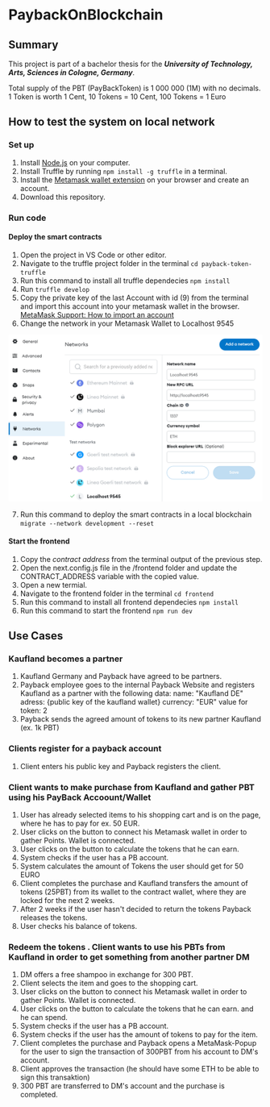 # PaybackOnBlockchain

## Summary

This project is part of a bachelor thesis for the ***University of Technology, Arts, Sciences in Cologne, Germany***.

Total supply of the PBT (PayBackToken) is 1 000 000 (1M) with no decimals. 1 Token is worth 1 Cent, 10 Tokens = 10 Cent, 100 Tokens = 1 Euro

## How to test the system on local network

### Set up

1. Install [Node.js](https://nodejs.org/en/download/current "https://nodejs.org/en/download/current") on your computer.
2. Install Truffle by running `npm install -g truffle` in a terminal.
3. Install the [Metamask wallet extension](https://chrome.google.com/webstore/detail/metamask/nkbihfbeogaeaoehlefnkodbefgpgknn "https://chrome.google.com/webstore/detail/metamask/nkbihfbeogaeaoehlefnkodbefgpgknn") on your browser and create an account.
4. Download this repository.

### Run code

#### Deploy the smart contracts

1. Open the project in VS Code or other editor.
2. Navigate to the truffle project folder in the terminal `cd payback-token-truffle`
3. Run this command to install all truffle dependecies `npm install`
4. Run  `truffle develop`
5. Copy the private key of the last Account with id (9) from the terminal and import this account into your metamask wallet in the browser. [MetaMask Support: How to import an account](https://support.metamask.io/hc/en-us/articles/360015489331-How-to-import-an-account#h_01G01W07NV7Q94M7P1EBD5BYM4 "https://support.metamask.io/hc/en-us/articles/360015489331-How-to-import-an-account#h_01G01W07NV7Q94M7P1EBD5BYM4")
6. Change the network in your Metamask Wallet to Localhost 9545

![Local Network Settings](images/Metamask-howToLocalNetwork.png "Local Network Settings")

7. Run this command to deploy the smart contracts in a local blockchain ``migrate --network development --reset``

#### **Start the frontend**

1. Copy the *contract address* from the terminal output of the previous step.
2. Open the next.config.js file in the /frontend folder and update the CONTRACT_ADDRESS variable with the copied value.
3. Open a new termial.
4. Navigate to the frontend folder in the terminal `cd frontend`
5. Run this command to install all frontend dependecies `npm install`
6. Run this command to start the frontend `npm run dev`

## Use Cases

### Kaufland becomes a partner

1. Kaufland Germany and Payback have agreed to be partners.
2. Payback employee goes to the internal Payback Website and registers Kaufland as a partner with the following data:
   name: "Kaufland DE"
   adress: {public key of the kaufland wallet}
   currency: "EUR"
   value for token: 2
3. Payback sends the agreed amount of tokens to its new partner Kaufland (ex. 1k PBT)

### Clients register for a payback account

1. Client enters his public key and Payback registers the client.

### Client wants to make purchase from Kaufland and gather PBT using his PayBack Accoount/Wallet

1. User has already selected items to his shopping cart and is on the page, where he has to pay for ex. 50 EUR.
2. User clicks on the button to connect his Metamask wallet in order to gather Points. Wallet is connected.
3. User clicks on the button to calculate the tokens that he can earn.
4. System checks if the user has a PB account.
5. System calculates the amount of Tokens the user should get for 50 EURO
6. Client completes the purchase and Kaufland transfers the amount of tokens (25PBT) from its wallet to the contract wallet, where they are locked for the next 2  weeks.
7. After 2 weeks if the user hasn't decided to return the tokens Payback releases the tokens.
8. User checks his balance of tokens.

### Redeem the tokens . Client wants to use his PBTs from Kaufland in order to get something from another partner DM

1. DM offers a free shampoo in exchange for 300 PBT.
2. Client selects the item and goes to the shopping cart.
3. User clicks on the button to connect his Metamask wallet in order to gather Points. Wallet is connected.
4. User clicks on the button to calculate the tokens that he can earn. and he can spend.
5. System checks if the user has a PB account.
6. System checks if the user has the amount of tokens to pay for the item.
7. Client completes the purchase and Payback opens a MetaMask-Popup for the user to sign the transaction of 300PBT from his account to DM's account.
8. Client approves the transaction (he should have some ETH to be able to sign this transaktion)
9. 300 PBT are transferred to DM's account and the purchase is completed.
